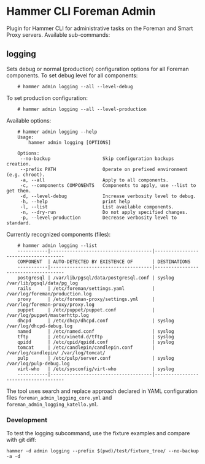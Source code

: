 # Hammer CLI Foreman Admin

Plugin for Hammer CLI for administrative tasks on the Foreman and Smart Proxy
servers. Available sub-commands:

## logging

Sets debug or normal (production) configuration options for all Foreman
components. To set debug level for all components:

		# hammer admin logging --all --level-debug

To set production configuration:

		# hammer admin logging --all --level-production

Available options:

		# hammer admin logging --help
		Usage:
			hammer admin logging [OPTIONS]

		Options:
		 --no-backup                   Skip configuration backups creation.
		 --prefix PATH                 Operate on prefixed environment (e.g. chroot).
		 -a, --all                     Apply to all components.
		 -c, --components COMPONENTS   Components to apply, use --list to get them.
		 -d, --level-debug             Increase verbosity level to debug.
		 -h, --help                    print help
		 -l, --list                    List available components.
		 -n, --dry-run                 Do not apply specified changes.
		 -p, --level-production        Decrease verbosity level to standard.

Currently recognized components (files):

		# hammer admin logging --list
		-----------|-------------------------------------|-------------------------------------
		COMPONENT  | AUTO-DETECTED BY EXISTENCE OF       | DESTINATIONS
		-----------|-------------------------------------|-------------------------------------
		postgresql | /var/lib/pgsql/data/postgresql.conf | syslog /var/lib/pgsql/data/pg_log
		rails      | /etc/foreman/settings.yaml          | /var/log/foreman/production.log
		proxy      | /etc/foreman-proxy/settings.yml     | /var/log/foreman-proxy/proxy.log
		puppet     | /etc/puppet/puppet.conf             | /var/log/puppet/masterhttp.log
		dhcpd      | /etc/dhcp/dhcpd.conf                | syslog /var/log/dhcpd-debug.log
		named      | /etc/named.conf                     | syslog
		tftp       | /etc/xinetd.d/tftp                  | syslog
		qpidd      | /etc/qpid/qpidd.conf                | syslog
		tomcat     | /etc/candlepin/candlepin.conf       | /var/log/candlepin/ /var/log/tomcat/
		pulp       | /etc/pulp/server.conf               | syslog /var/log/pulp-debug.log
		virt-who   | /etc/sysconfig/virt-who             | syslog
		-----------|-------------------------------------|-------------------------------------

The tool uses search and replace approach declared in YAML configuration files
`foreman_admin_logging_core.yml` and `foreman_admin_logging_katello.yml`.

### Development

To test the logging subcommand, use the fixture examples and compare with git
diff:

    hammer -d admin logging --prefix $(pwd)/test/fixture_tree/ --no-backup -a -d
